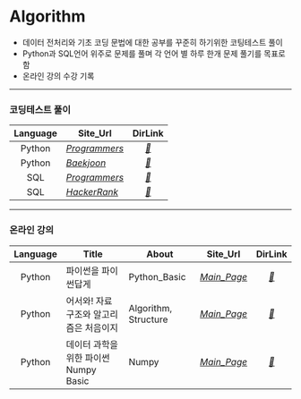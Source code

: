 # Algorithm
+ 데이터 전처리와 기초 코딩 문법에 대한 공부를 꾸준히 하기위한 코팅테스트 풀이 <br>
+ Python과 SQL언어 위주로 문제를 풀며 각 언어 별 하루 한개 문제 풀기를 목표로 함<br>
+ 온라인 강의 수강 기록 

-----

### 코딩테스트 풀이
|Language|Site_Url|DirLink|
|:--------:|--------|:--------:|
| Python | *[Programmers](https://school.programmers.co.kr/learn/challenges?order=acceptance_desc&page=1&languages=python3)* |*[🔗](https://github.com/Yun024/Algorithm/tree/main/%ED%94%84%EB%A1%9C%EA%B7%B8%EB%9E%98%EB%A8%B8%EC%8A%A4/Python)* |
| Python | *[Baekjoon](https://www.acmicpc.net/problemset)* |*[🔗](https://github.com/Yun024/Algorithm/tree/main/%EB%B0%B1%EC%A4%80)*|
| SQL | *[Programmers](https://school.programmers.co.kr/learn/challenges?order=acceptance_desc&page=1&languages=mysql)* |*[🔗](https://github.com/Yun024/Algorithm/tree/main/%ED%94%84%EB%A1%9C%EA%B7%B8%EB%9E%98%EB%A8%B8%EC%8A%A4/SQL)*|
| SQL | *[HackerRank](https://www.hackerrank.com/domains/sql)* |*[🔗](https://github.com/Yun024/Algorithm/tree/main/%ED%95%B4%EC%BB%A4%EB%9E%AD%ED%81%AC)*|

------

### 온라인 강의 
|Language|Title|About|Site_Url|DirLink|
|:--------:|--------|--------|:--------:|:--------:|
| Python | 파이썬을 파이썬답게 | Python_Basic |*[Main_Page](https://school.programmers.co.kr/learn/courses/4008/4008-%ED%8C%8C%EC%9D%B4%EC%8D%AC%EC%9D%84-%ED%8C%8C%EC%9D%B4%EC%8D%AC%EB%8B%B5%EA%B2%8C)* |*[🔗](https://github.com/Yun024/Algorithm/tree/main/%EC%98%A8%EB%9D%BC%EC%9D%B8%20%EA%B0%95%EC%9D%98/%ED%8C%8C%EC%9D%B4%EC%8D%AC%EC%9D%84%20%ED%8C%8C%EC%9D%B4%EC%8D%AC%EB%8B%B5%EA%B2%8C)* |
| Python | 어서와! 자료구조와 알고리즘은 처음이지 | Algorithm, Structure | *[Main_Page](https://school.programmers.co.kr/learn/courses/57/57-%EC%96%B4%EC%84%9C%EC%99%80-%EC%9E%90%EB%A3%8C%EA%B5%AC%EC%A1%B0%EC%99%80-%EC%95%8C%EA%B3%A0%EB%A6%AC%EC%A6%98%EC%9D%80-%EC%B2%98%EC%9D%8C%EC%9D%B4%EC%A7%80)* |*[🔗](https://github.com/Yun024/Algorithm/tree/main/%EC%98%A8%EB%9D%BC%EC%9D%B8%20%EA%B0%95%EC%9D%98/%EC%96%B4%EC%84%9C%EC%99%80!%20%EC%9E%90%EB%A3%8C%EA%B5%AC%EC%A1%B0%EC%99%80%20%EC%95%8C%EA%B3%A0%EB%A6%AC%EC%A6%98%EC%9D%80%20%EC%B2%98%EC%9D%8C%EC%9D%B4%EC%A7%80)*|
| Python | 데이터 과학을 위한 파이썬 Numpy Basic | Numpy |*[Main_Page](https://school.programmers.co.kr/learn/courses/16290/16290-%EB%8D%B0%EC%9D%B4%ED%84%B0-%EA%B3%BC%ED%95%99%EC%9D%84-%EC%9C%84%ED%95%9C-%ED%8C%8C%EC%9D%B4%EC%8D%AC-numpy)* |*[🔗](https://github.com/Yun024/Algorithm/tree/main/%EC%98%A8%EB%9D%BC%EC%9D%B8%20%EA%B0%95%EC%9D%98/%EB%8D%B0%EC%9D%B4%ED%84%B0%20%EA%B3%BC%ED%95%99%EC%9D%84%20%EC%9C%84%ED%95%9C%20%ED%8C%8C%EC%9D%B4%EC%8D%AC%20NumPy%20Basic)*|






